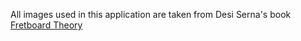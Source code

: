 All images used in this application are taken from Desi Serna's book [Fretboard Theory](http://www.guitar-music-theory.com/what-is-fretboard-theory/)
